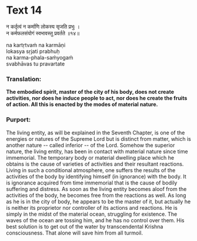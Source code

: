# Text 14

न कर्तृत्वं न कर्माणि लोकस्य सृजति प्रभुः ।  
न कर्मफलसंयोगं स्वभावस्तु प्रवर्तते ॥१४॥

na kartṛtvaḿ na karmāṇi  
lokasya sṛjati prabhuḥ  
na karma-phala-saḿyogaḿ  
svabhāvas tu pravartate



### Translation:

**The embodied spirit, master of the city of his body, does not create activities, nor does he induce people to act, nor does he create the fruits of action. All this is enacted by the modes of material nature.**

### Purport:

The living entity, as will be explained in the Seventh Chapter, is one of the energies or natures of the Supreme Lord but is distinct from matter, which is another nature -- called inferior -- of the Lord. Somehow the superior nature, the living entity, has been in contact with material nature since time immemorial. The temporary body or material dwelling place which he obtains is the cause of varieties of activities and their resultant reactions. Living in such a conditional atmosphere, one suffers the results of the activities of the body by identifying himself (in ignorance) with the body. It is ignorance acquired from time immemorial that is the cause of bodily suffering and distress. As soon as the living entity becomes aloof from the activities of the body, he becomes free from the reactions as well. As long as he is in the city of body, he appears to be the master of it, but actually he is neither its proprietor nor controller of its actions and reactions. He is simply in the midst of the material ocean, struggling for existence. The waves of the ocean are tossing him, and he has no control over them. His best solution is to get out of the water by transcendental Krishna consciousness. That alone will save him from all turmoil.